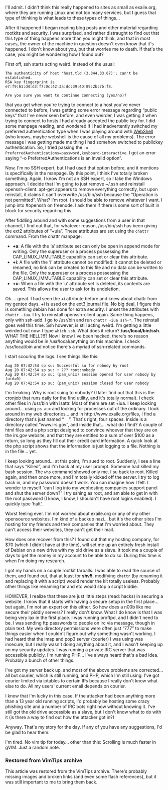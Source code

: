 <!-- :metadata:

title: Exaile.org gets hacked!
tags: Exaile, Security
publishedAt: 2007-08-21T03:12:19-0700
summary:

I'll admit. I didn't think this really happened to sites as
small as exaile.org, where they are running Linux and not too many services,
but I guess that type of thinking is what leads to these types of things...

-->

I'll admit. I didn't think this really happened to sites as
small as exaile.org, where they are running Linux and not too many services,
but I guess that type of thinking is what leads to these types of things...

<p>After it happened I began reading blog posts and other material regarding
rootkits and security.  I was surprised, and rather distraught to find out that
this type of thing happens more than you might think, and that in most cases,
the owner of the machine in question doesn't even know that it's
happened.  I don't know about you, but that worries me to death.  If
that's the case, you might be wondering how I found out?</p>

<p>First off, ssh starts acting weird.  Instead of the usual:</p>

```
The authenticity of host 'host.tld (3.344.33.67)'; can't be established.
RSA key fingerprint is e7:f9:61:d4:d3:f7:0c:42:3a:dc:39:4D:89:2b:7b:f8.

Are you sure you want to continue connecting (yes/no)?
```


<p>that you get when you're trying to connect to a host you've
never connected to before, I was getting some error message regarding
&#8220;public keys&#8221; that I've never seen before, and even weirder,
I was getting it when trying to connect to hosts I had already accepted the
public key for.  I did some manpage reading, and wondered if I had
inadvertently switched my preferred authentication type when I was playing
around with <a
href='http://www-personal.umich.edu/~mressl/webshell/'>WebShell</a> (who knows,
maybe webshell is the cause of all my problems).  The error message I was
getting made me thing I had somehow switched to publickey authentication.  So,
I tried passing the <code>-o
PreferredAuthentications=password,keyboard-interactive</code>.  I got an error
saying &#8220;-o PreferredAuthentications is an invalid option&#8221;.</p>

<p>Now, I'm no <span class="caps">SSH</span> expert, but I had used that
option before, and it mentions is specifically in the manpage.  By this point,
I think I've totally broken something.  Again, I know I'm not an
<span class="caps">SSH</span> expert, so I take the Windows approach.  I decide
that I'm going to just remove ~/.ssh and reinstall openssh-client.
apt-get appears to remove everything correctly, but upon reinstall, it claims
it can't overwrite /usr/bin/ssh because the &#8220;Operation is not
permitted&#8221;.  What?  I'm root.  I should be able to remove whatever
I want.  I jump into #openssh on freenode.  I ask them if there is some sort of
built in block for security regarding this.  </p>

<p>After fiddling around and with some suggestions from a user in that channel,
I find out that, for whatever reason, /usr/bin/ssh has been giving the ext2
attributes of &#8220;+uia&#8221;.  These attributes are set using the
<code>chattr</code> command.  From the chattr manpage:</p>

<ul>
<li><b>+a</b>: A file with the ‘a’ attribute set can only be open in append
mode  for   writing.    Only   the   superuser   or   a   process   possessing
the     CAP_LINUX_IMMUTABLE capability can set or clear this attribute. </li>
<li><b>+i</b>: A file with the ‘i’ attribute cannot be modified: it cannot be
deleted or  renamed,  no  link  can  be created to this file and no data can be
written to the file.  Only the superuser or a  process  possessing  the
CAP_LINUX_IMMUTABLE capability can set or clear this attribute.</li>
<li><b>+u</b>: When  a  file  with  the ‘u’ attribute set is deleted, its
contents are saved.  This allows the user to ask for its undeletion.
</ul>

<p>Ok&#8230;. great.  I had seen the +i attribute before and knew about chattr
from my gentoo days.  +i is used on the ext3 journal file.  No big deal, I
figure this is something debian has done for extra security.  I unset the
attributes with <code>chattr -iua</code>.  I try to reinstall openssh-client
again.  Same thing happens, only with ssh-add.  I go to /usr/bin and run
<code>chattr -iua ssh-*</code>.  The reinstall goes well this time.  Ssh
however, is still acting weird.  I'm getting a little weirded out now.  I
type <code>which ssh</code>.  What does it return?  <b>/usr/local/bin/ssh</b>.
<span class="caps">WHAT</span> <span class="caps">THE</span> HELL?!!?  Now I
know I've been hacked, there's no reason anything would be in
/usr/local/anything on this machine.  I check /usr/local/bin and notice
there's a myriad of ssh-related commands.</p>

<p>I start scouring the logs.  I see things like this: </p>

```
Aug 20 07:42:54 sp su: Successful su for nobody by root
Aug 20 07:42:54 sp su: + ??? root:nobody
Aug 20 07:42:54 sp su: (pam_unix) session opened for user nobody by (uid=0)
Aug 20 07:42:54 sp su: (pam_unix) session closed for user nobody
```

<p>I'm freaking.  Why is root suing to nobody?  (I later find out that
this is the cronjob that runs daily for the find utility, and it's
totally normal).  I check other files in /usr/bin with lsattr.  Most of them
are set +iua.  I keep looking around&#8230; using <code>ps aux</code> and
looking for processes out of the ordinary.  I look around in my web
directories&#8230; and in http://www.exaile.org/files, I find a directory
that's just named &#8220;&nbsp;&nbsp;&nbsp;&nbsp;&#8221;.  That's
right, four spaces.  Inside is a directory called &#8220;www.irs.gov&#8221;,
and inside that&#8230;. what do I find?  A couple of html files and a php
script designed to convince whoever that they are on the irs.gov website, and
that they are entitled to a sum of over $100 as a return, so long as they fill
out their credit card information.  A quick look at the php script shows that
the information is just logging to a file.  Nothing is in the file&#8230;
yet.</p>

<p>I keep looking around&#8230; at this point, I'm sued to root.
Suddenly, I see a line that says &#8220;Killed&#8221;, and I'm back at my
user prompt.  Someone had killed my bash session.  The <code>who</code> command
showed only me.  I su back to root.  Killed again, and then once more, and
I'm totally kicked off the server.  I try to log back in, and my password
doesn't work.  You can imagine how I felt.  I wonder to myself &#8220;can
I log into my webhosting companies support panel and shut the server
down?&#8221;  I try sshing as root, and am able to get in with the root
password (I know, I know, I shouldn't have root logins enabled).  I
quickly type &#8216;halt'.  </p>

<p>Worst feeling ever.  I'm not worried about exaile.org or any of my
other opensource websites.  I'm kind of a backup nazi&#8230; but
it's the other sites I'm hosting for my friends and their companies
that I'm worried about.  They can't access their websites, they
can't get their mail.</p>

<p>How does one recover from this?  I found out that my hosting company, for
$70 (which I didn't have at the time), will set me up an entirely fresh
install of Debian on a new drive with my old drive as a slave.  It took me a
couple of days to get the money in my account to be able to do so.  During this
time is when I'm doing my research.</p>

<p>I got my hands on a couple rootkit tarballs.  I was able to read the source
of them, and found out, that at least for <b>shv5</b>, modifying
<code>chattr</code> (by renaming it and replacing it with a script) would
render the kit totally useless.  Probably other things like renaming tar and
etc would stop a script kiddie.</p>

<p><span class="caps">HOWEVER</span>, I realize that these are just little
steps (read: hacks) in securing a website.  I know that it starts with having a
secure setup in the first place&#8230; but again, I'm not an expert on
this either.  So how does a n00b like me secure their piddly servers?  I really
don't know.  What I do know is that I was being very lax in the first
place.  I was running proftpd, and I didn't need to be.  I was sending
ftp passwords to people on irc via message, though in plain text.  My web
directory permissions were often just &#8220;777&#8221; to make things easier
when I couldn't figure out why something wasn't working.  I had
heard that the imap and pop3 server (courier) I was using was insecure, but I
really wasn't doing anything about it, and I wasn't keeping up on
my security updates.  I was running a private <span class="caps">IRC</span>
server that was accessible publicly.  I'm running <span
class="caps">PHP</span>... I've always heard that's a bad idea.
Probably a bunch of other things.</p>

<p>I've got my server back up, and most of the above problems are
corrected&#8230; all but courier, which is still running, and <span
class="caps">PHP</span>, which I'm still using.  I've got courier
limited via iptables to certain IPs because I really don't know what else
to do.  All my users' current email depends on courier.</p>

<p>I know that I'm lucky in this case.  If the attacker had been anything
more than a 13 year old running scripts, I'd probably be hosting some
crazy phishing site and a number of <span class="caps">IRC</span> bots right
now without knowing it.  I've still got the old drive accessible as a
slave, but I don't know what to do with it (is there a way to find out
how the attacker got in?)</p>

<p>Anyway.  That's my story for the day.  If any of you have any
suggestions, I'd be glad to hear them.</p>

<p>I'm tired.  No vim tip for today&#8230; other than this:  Scrolling is
much faster in gVIM.  Just a random note.</p>

<div class="restored-from-archive">
  <h3>Restored from VimTips archive</h3>
  <p>
  This article was restored from the VimTips archive. There's probably
  missing images and broken links (and even some flash references), but it
  was still important to me to bring them back.
  </p>
</div>
